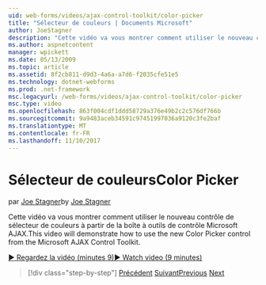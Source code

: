 ```yaml
---
uid: web-forms/videos/ajax-control-toolkit/color-picker
title: "Sélecteur de couleurs | Documents Microsoft"
author: JoeStagner
description: "Cette vidéo va vous montrer comment utiliser le nouveau contrôle de sélecteur de couleurs à partir de la boîte à outils de contrôle Microsoft AJAX."
ms.author: aspnetcontent
manager: wpickett
ms.date: 05/13/2009
ms.topic: article
ms.assetid: 8f2cb811-d9d3-4a6a-a7d6-f2035cfe51e5
ms.technology: dotnet-webforms
ms.prod: .net-framework
msc.legacyurl: /web-forms/videos/ajax-control-toolkit/color-picker
msc.type: video
ms.openlocfilehash: 863f004cdf1ddd58729a376e49b2c2c576df766b
ms.sourcegitcommit: 9a9483aceb34591c97451997036a9120c3fe2baf
ms.translationtype: MT
ms.contentlocale: fr-FR
ms.lasthandoff: 11/10/2017
---
```

<a name="color-picker"></a><span data-ttu-id="83d09-103">Sélecteur de couleurs</span><span class="sxs-lookup"><span data-stu-id="83d09-103">Color Picker</span></span>
====================
<span data-ttu-id="83d09-104">par [Joe Stagner](https://github.com/JoeStagner)</span><span class="sxs-lookup"><span data-stu-id="83d09-104">by [Joe Stagner](https://github.com/JoeStagner)</span></span>

<span data-ttu-id="83d09-105">Cette vidéo va vous montrer comment utiliser le nouveau contrôle de sélecteur de couleurs à partir de la boîte à outils de contrôle Microsoft AJAX.</span><span class="sxs-lookup"><span data-stu-id="83d09-105">This video will demonstrate how to use the new Color Picker control from the Microsoft AJAX Control Toolkit.</span></span>

[<span data-ttu-id="83d09-106">&#9654; Regardez la vidéo (minutes 9)</span><span class="sxs-lookup"><span data-stu-id="83d09-106">&#9654; Watch video (9 minutes)</span></span>](https://channel9.msdn.com/Blogs/ASP-NET-Site-Videos/color-picker)

>[!div class="step-by-step"]
<span data-ttu-id="83d09-107">[Précédent](control-extenders.md)
[Suivant](combo-box.md)</span><span class="sxs-lookup"><span data-stu-id="83d09-107">[Previous](control-extenders.md)
[Next](combo-box.md)</span></span>
